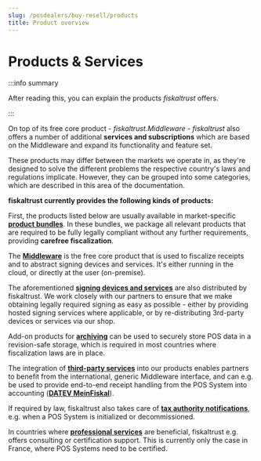 ```yaml
---
slug: /posdealers/buy-resell/products
title: Product overview
---
```


# Products & Services

:::info summary

After reading this, you can explain the products _fiskaltrust_ offers.

:::

On top of its free core product - *fiskaltrust.Middleware* - *fiskaltrust* also offers a number of additional **services and subscriptions** which are based on the Middleware and expand its functionality and feature set.

These products may differ between the markets we operate in, as they're designed to solve the different problems the respective country's laws and regulations implicate. However, they can be grouped into some categories, which are described in this area of the documentation. 

**fiskaltrust currently provides the following kinds of products:**

First, the products listed below are usually available in market-specific [**product bundles**](bundles.md). In these bundles, we package all relevant products that are required to be fully legally compliant without any further requirements, providing **carefree fiscalization**.

The [**Middleware**](middleware.md) is the free core product that is used to fiscalize receipts and to abstract signing devices and services. It's either running in the cloud, or directly at the user (on-premise).

The aforementioned [**signing devices and services**](signing.md) are also distributed by fiskaltrust. We work closely with our partners to ensure that we make obtaining legally required signing as easy as possible - either by providing hosted signing services where applicable, or by re-distributing 3rd-party devices or services via our shop.

Add-on products for [**archiving**](revision-safe-archiving.md) can be used to securely store POS data in a revision-safe storage, which is required in most countries where fiscalization laws are in place. 

The integration of [**third-party services**](3rd-party/3rd-party-overview.md) into our products enables partners to benefit from the international, generic Middleware interface, and can e.g. be used to provide end-to-end receipt handling from the POS System into accounting ([**DATEV MeinFiskal**](3rd-party/datev-meinfiskal.md)).

If required by law, fiskaltrust also takes care of [**tax authority notifications**](notifications.md), e.g. when a POS System is initialized or decommissioned.

In countries where [**professional services**](professional-services.md) are beneficial, fiskaltrust e.g. offers consulting or certification support. This is currently only the case in France, where POS Systems need to be certified.